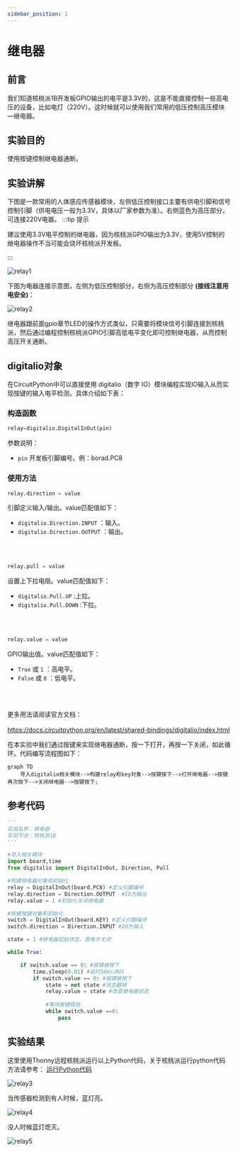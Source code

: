 ```yaml
---
sidebar_position: 1
---
```


# 继电器

## 前言
我们知道核桃派1B开发板GPIO输出的电平是3.3V的，这是不能直接控制一些高电压的设备，比如电灯（220V）。这时候就可以使用我们常用的低压控制高压模块—继电器。

## 实验目的
使用按键控制继电器通断。

## 实验讲解

下图是一款常用的人体感应传感器模块，左侧低压控制接口主要有供电引脚和信号控制引脚（供电电压一般为3.3V，具体以厂家参数为准）。右侧蓝色为高压部分，可连接220V电器。
:::tip 提示

建议使用3.3V电平控制的继电器，因为核桃派GPIO输出为3.3V，使用5V控制的继电器操作不当可能会烧坏核桃派开发板。

:::

![relay1](./img/relay/relay1.png) 

下图为电器连接示意图，左侧为低压控制部分，右侧为高压控制部分 **(接线注意用电安全)**：

![relay2](./img/relay/relay2.png) 


继电器跟前面gpio章节LED的操作方式类似，只需要将模块信号引脚连接到核桃派，然后通过编程控制核桃派GPIO引脚高低电平变化即可控制继电器，从而控制高压开关通断。

## digitalio对象

在CircuitPython中可以直接使用 digitalio（数字 IO）模块编程实现IO输入从而实现按键的输入电平检测。具体介绍如下表：

### 构造函数
```python
relay=digitalio.DigitalInOut(pin)
```
参数说明：
- `pin` 开发板引脚编号。例：borad.PC8

### 使用方法
```python
relay.direction = value
```
引脚定义输入/输出。value匹配值如下：
- `digitalio.Direction.INPUT` ：输入。
- `digitalio.Direction.OUTPUT` ：输出。

<br></br>

```python
relay.pull = value
```
设置上下拉电阻。value匹配值如下：
- `digitalio.Pull.UP` :上拉。  
- `digitalio.Pull.DOWN` :下拉。  

<br></br>

```python
relay.value = value
```
GPIO输出值。value匹配值如下：
- `True` 或 `1` ：高电平。
- `False` 或 `0` ：低电平。

<br></br>

更多用法请阅读官方文档：<br></br>
https://docs.circuitpython.org/en/latest/shared-bindings/digitalio/index.html


在本实验中我们通过按键来实现继电器通断，按一下打开，再按一下关闭，如此循环。代码编写流程图如下：

```mermaid
graph TD
    导入digitalio相关模块-->构建relay和key对象-->按键按下-->打开继电器-->按键再次按下-->关闭继电器-->按键按下;
```

## 参考代码

```python
'''
实验名称：继电器
实验平台：核桃派1B
'''

#导入相关模块
import board,time
from digitalio import DigitalInOut, Direction, Pull

#构建继电器对象和初始化
relay = DigitalInOut(board.PC8) #定义引脚编号
relay.direction = Direction.OUTPUT  #IO为输出
relay.value = 1 #初始化关闭继电器

#构建按键对象和初始化
switch = DigitalInOut(board.KEY) #定义引脚编号
switch.direction = Direction.INPUT #IO为输入

state = 1 #继电器初始状态，高电平关闭

while True:

    if switch.value == 0: #按键被按下
        time.sleep(0.01) #延时10ms消抖
        if switch.value == 0: #按键被按下
            state = not state #状态翻转
            relay.value = state #改变继电器状态
            
            #等待按键释放
            while switch.value ==0:
                pass
```

## 实验结果

这里使用Thonny远程核桃派运行以上Python代码，关于核桃派运行python代码方法请参考： [运行Python代码](../python_run.md)

![relay3](./img/relay/relay3.png) 

当传感器检测到有人时候，蓝灯亮。

![relay4](./img/relay/relay4.png) 

没人时候蓝灯熄灭。

![relay5](./img/relay/relay5.png) 


